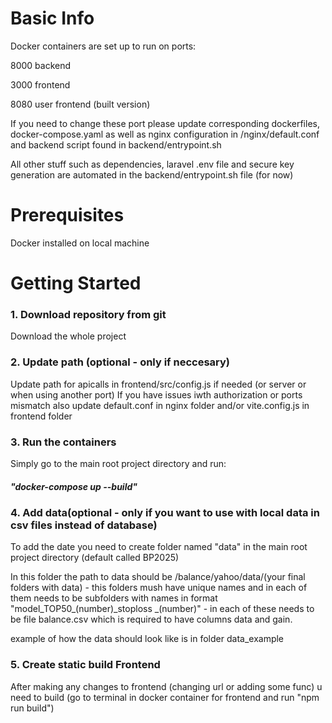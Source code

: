 # Basic Info
Docker containers are set up to run on ports: 

8000 backend 

3000 frontend

8080 user frontend (built version)

If you need to change these port please update corresponding dockerfiles, docker-compose.yaml as well as nginx configuration in /nginx/default.conf and backend script found in backend/entrypoint.sh

All other stuff such as dependencies, laravel .env file and secure key generation are automated in the backend/entrypoint.sh file (for now)


# Prerequisites 
Docker installed on local machine

# Getting Started

### 1. Download repository from git
Download the whole project

### 2. Update path (optional - only if neccesary)
Update path for apicalls in frontend/src/config.js if needed (or server or when using another port)
If you have issues iwth authorization or ports mismatch also update default.conf in nginx folder and/or vite.config.js in frontend folder

### 3. Run the containers
Simply go to the main root project directory and run: 
##### "docker-compose up --build"

### 4. Add data(optional - only if you want to use with local data in csv files instead of database)
To add the date you need to create folder named "data" in the main root project directory (default called BP2025)

In this folder the path to data should be /balance/yahoo/data/(your final folders with data) - this folders mush have unique names and in each of them needs to be subfolders
with names in format "model_TOP50_(number)_stoploss _(number)" - in each of these needs to be file balance.csv which is required to have columns data and gain.

example of how the data should look like is in folder data_example

### 5. Create static build Frontend
After making any changes to frontend (changing url or adding some func) u need to build (go to terminal in docker container for frontend and run "npm run build")
